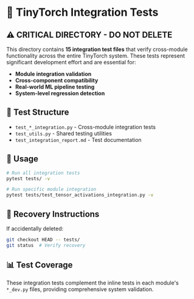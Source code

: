 # 🧪 TinyTorch Integration Tests

## ⚠️ **CRITICAL DIRECTORY - DO NOT DELETE**

This directory contains **15 integration test files** that verify cross-module functionality across the entire TinyTorch system. These tests represent significant development effort and are essential for:

- **Module integration validation**
- **Cross-component compatibility**  
- **Real-world ML pipeline testing**
- **System-level regression detection**

## 📁 **Test Structure**
- `test_*_integration.py` - Cross-module integration tests
- `test_utils.py` - Shared testing utilities
- `test_integration_report.md` - Test documentation

## 🔧 **Usage**
```bash
# Run all integration tests
pytest tests/ -v

# Run specific module integration
pytest tests/test_tensor_activations_integration.py -v
```

## 🚨 **Recovery Instructions**
If accidentally deleted:
```bash
git checkout HEAD -- tests/
git status  # Verify recovery
```

## 📊 **Test Coverage**
These integration tests complement the inline tests in each module's `*_dev.py` files, providing comprehensive system validation. 